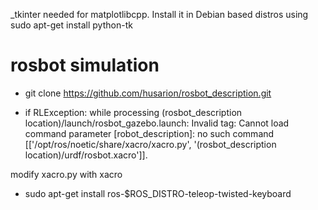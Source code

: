 _tkinter needed for matplotlibcpp. Install it in Debian based distros using 
sudo apt-get install python-tk

# rosbot simulation
- git clone https://github.com/husarion/rosbot_description.git

- if RLException: while processing (rosbot_description location)/launch/rosbot_gazebo.launch:
Invalid <param> tag: Cannot load command parameter [robot_description]: no such command [['/opt/ros/noetic/share/xacro/xacro.py', '(rosbot_description location)/urdf/rosbot.xacro']].

modify xacro.py with xacro

- sudo apt-get install ros-$ROS_DISTRO-teleop-twisted-keyboard